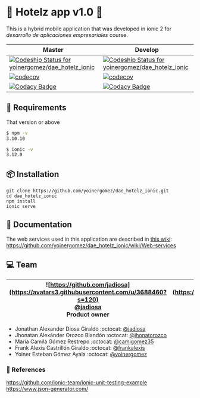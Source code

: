 # 🏨 Hotelz app v1.0 🏨 
This is a hybrid mobile application that was developed in ionic 2 for _desarrollo de aplicaciones empresariales_ course.

| Master | Develop |
|--------|---------|
|   [ ![Codeship Status for yoinergomez/dae_hotelz_ionic](https://app.codeship.com/projects/f2bd8040-9dbb-0135-c2a5-3a09837b7f1f/status?branch=master)](https://app.codeship.com/projects/253346)     |       [ ![Codeship Status for yoinergomez/dae_hotelz_ionic](https://app.codeship.com/projects/f2bd8040-9dbb-0135-c2a5-3a09837b7f1f/status?branch=develop)](https://app.codeship.com/projects/253346)  | 
|  [![codecov](https://codecov.io/gh/yoinergomez/dae_hotelz_ionic/branch/master/graph/badge.svg)](https://codecov.io/gh/yoinergomez/dae_hotelz_ionic)      |    [![codecov](https://codecov.io/gh/yoinergomez/dae_hotelz_ionic/branch/develop/graph/badge.svg)](https://codecov.io/gh/yoinergomez/dae_hotelz_ionic)     |
|   [![Codacy Badge](https://api.codacy.com/project/badge/Grade/6dbb9f89cafd410283555922e016aebe)](https://www.codacy.com/app/jhonatorozco/dae_hotelz_ionic?utm_source=github.com&amp;utm_medium=referral&amp;utm_content=yoinergomez/dae_hotelz_ionic&amp;utm_campaign=Badge_Grade)   |   [![Codacy Badge](https://api.codacy.com/project/badge/Grade/be80366ba69242df8f814c3ad896a437)](https://www.codacy.com/app/FrankAlexis/dae_hotelz_ionic?utm_source=github.com&amp;utm_medium=referral&amp;utm_content=yoinergomez/dae_hotelz_ionic&amp;utm_campaign=Badge_Grade)      |



## 🔧 Requirements
That version or above
```bash
$ npm -v
3.10.10

$ ionic -v
3.12.0
```

## 📦 Installation
```git
git clone https://github.com/yoinergomez/dae_hotelz_ionic.git
cd dae_hotelz_ionic
npm install
ionic serve
```

## 📝 Documentation
The web services used in this application are described in [this wiki](https://github.com/yoinergomez/dae_hotelz_ionic/wiki/Web-services):  
https://github.com/yoinergomez/dae_hotelz_ionic/wiki/Web-services


## 💻 Team

| ![https://github.com/jadiosa](https://avatars3.githubusercontent.com/u/3688460?s=120) <br/> [@jadiosa](https://github.com/jadiosa) <br/> Product owner | ![https://github.com/jhonatorozco](https://avatars1.githubusercontent.com/u/17466352?s=120) <br/> [@jhonatorozco](https://github.com/jhonatorozco) <br/> Developer | ![https://github.com/camigomez35](https://avatars2.githubusercontent.com/u/16061815?s=120) <br/> [@camigomez35](https://github.com/camigomez35) <br/> Developer  | ![https://github.com/frankalexis](https://avatars3.githubusercontent.com/u/17466320?s=120) <br/> [@frankalexis](https://github.com/frankalexis) <br/> Developer  | ![https://github.com/yoinergomez](https://avatars3.githubusercontent.com/u/14276026?s=120) <br/> [@yoinergomez](https://github.com/yoinergomez) <br/> Developer  |
|:-:|:-:|:-:|:-:|:-:|

- Jonathan Alexander Diosa Giraldo :octocat: [@jadiosa](https://github.com/jadiosa)
- Jhonatan Alexánder Orozco Blandón :octocat: [@jhonatorozco](https://github.com/jhonatorozco)
- Maria Camila Gómez Restrepo :octocat: [@camigomez35](https://github.com/camigomez35)
- Frank Alexis Castrillón Giraldo :octocat: [@frankalexis](https://github.com/frankalexis)  
- Yoiner Esteban Gómez Ayala :octocat: [@yoinergomez](https://github.com/yoinergomez)

### 📌 References
https://github.com/ionic-team/ionic-unit-testing-example  
https://www.json-generator.com/
